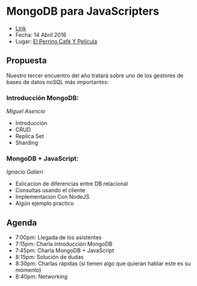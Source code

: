 # MongoDB para JavaScripters
  - [Link](http://www.meetup.com/Beer-JS-Bogota/events/230163492/)
  - Fecha: 14 Abril 2016
  - Lugar: [El Perrino Café Y Película](https://www.google.com.co/maps/place/El+Perrino+cafe+y+pelicula/@4.6613399,-74.0666472,17z/data=!3m1!4b1!4m2!3m1!1s0x8e3f9a5a1d3caa01:0x9d7992cc767061f7)

## Propuesta
Nuestro tercer encuentro del año tratará sobre uno de los gestores de bases de datos noSQL más importantes:

### Introducción MongoDB:
_Miguel Asencio_

  - Introducción
  - CRUD
  - Replica Set
  - Sharding

### MongoDB + JavaScript:
_Ignacio Galieri_

  - Exlicacion de diferencias entre DB relacional
  - Consultas usando el cliente
  - Implementacion Con NodeJS
  - Algún ejemplo practico

## Agenda
  - 7:00pm: Llegada de los asistentes
  - 7:15pm: Charla introducción MongoDB
  - 7:45pm: Charla MongoDB + JavaScript
  - 8:15pm: Solución de dudas
  - 8:30pm: Charlas rápidas (si tienen algo que quieran hablar este es su momento)
  - 8:40pm: Networking
